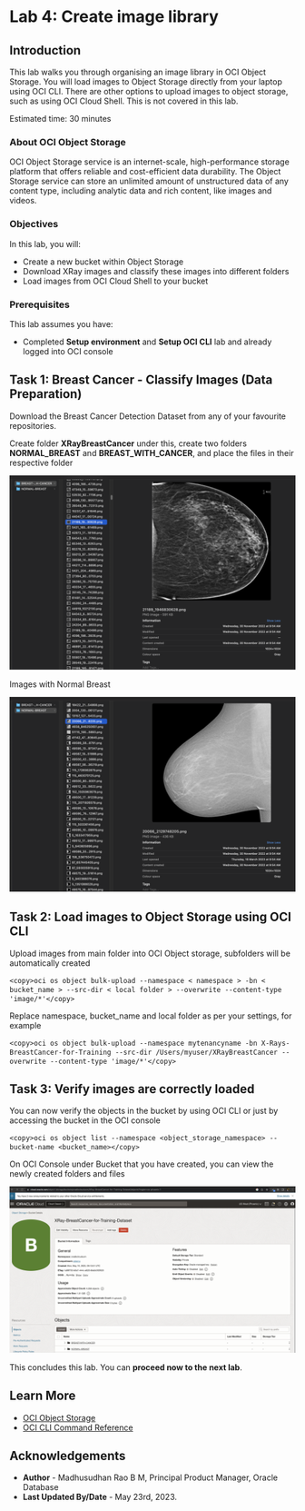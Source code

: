# Lab 4: Create image library

## Introduction

This lab walks you through organising an image library in OCI Object Storage. You will load images to Object Storage directly from your laptop using OCI CLI. There are other options to upload images to object storage, such as using OCI Cloud Shell. This is not covered in this lab.

Estimated time: 30 minutes

### About OCI Object Storage

OCI Object Storage service is an internet-scale, high-performance storage platform that offers reliable and cost-efficient data durability. The Object Storage service can store an unlimited amount of unstructured data of any content type, including analytic data and rich content, like images and videos.

### Objectives

In this lab, you will:
 
* Create a new bucket within Object Storage
* Download XRay images and classify these images into different folders 
* Load images from OCI Cloud Shell to your bucket 

### Prerequisites

This lab assumes you have:

* Completed **Setup environment** and **Setup OCI CLI** lab and already logged into OCI console

## Task 1: Breast Cancer - Classify Images (Data Preparation)  

Download the Breast Cancer Detection Dataset from any of your favourite repositories.

Create folder **XRayBreastCancer** under this, create two folders **NORMAL\_BREAST** and **BREAST\_WITH\_CANCER**, and place the files in their respective folder
 
![Raw Images Breast Cancer](images/breast-cancer.png " ")
 
Images with Normal Breast

![Raw Images Normal Breast](images/normal-breast.png " ")
 
## Task 2: Load images to Object Storage using OCI CLI

Upload images from main folder into OCI Object storage, subfolders will be automatically created

```text
<copy>oci os object bulk-upload --namespace < namespace > -bn < bucket_name > --src-dir < local folder > --overwrite --content-type 'image/*'</copy>
```

Replace namespace, bucket_name and local folder as per your settings, for example

```text
<copy>oci os object bulk-upload --namespace mytenancyname -bn X-Rays-BreastCancer-for-Training --src-dir /Users/myuser/XRayBreastCancer --overwrite --content-type 'image/*'</copy>
```
 
## Task 3: Verify images are correctly loaded

You can now verify the objects in the bucket by using OCI CLI or just by accessing the bucket in the OCI console

 ```text
<copy>oci os object list --namespace <object_storage_namespace> --bucket-name <bucket_name></copy>
```

On OCI Console under Bucket that you have created, you can view the newly created folders and files

![View folders](images/breast-cancer-bucket.png " ")
 
This concludes this lab. You can **proceed now to the next lab**.

## Learn More

* [OCI Object Storage](https://docs.oracle.com/en-us/iaas/Content/Object/home.htm)
* [OCI CLI Command Reference](https://docs.oracle.com/en-us/iaas/tools/oci-cli/3.22.3/oci_cli_docs/oci.html)
 
## Acknowledgements
* **Author** - Madhusudhan Rao B M, Principal Product Manager, Oracle Database
* **Last Updated By/Date** - May 23rd, 2023.